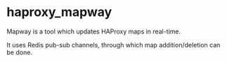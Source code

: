 # haproxy_mapway

Mapway is a tool which updates HAProxy maps in real-time.

It uses Redis pub-sub channels, through which map addition/deletion can be done.

